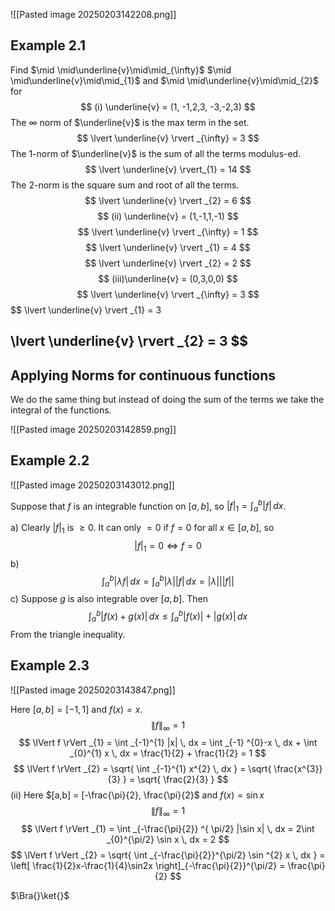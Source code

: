 
![[Pasted image 20250203142208.png]]

## Example 2.1

Find $\mid \mid\underline{v}\mid\mid_{\infty}$ $\mid \mid\underline{v}\mid\mid_{1}$ and $\mid \mid\underline{v}\mid\mid_{2}$ for $$
(i) \underline{v} = (1, -1,2,3, -3,-2,3)
$$
The $\infty$ norm of $\underline{v}$ is the max term in the set.
$$
\lvert \underline{v} \rvert _{\infty} = 3
$$
The 1-norm of $\underline{v}$ is the sum of all the terms modulus-ed.
$$
\lvert \underline{v} \rvert_{1} = 14
$$
The 2-norm is the square sum and root of all the terms.
$$
\lvert \underline{v} \rvert _{2} = 6
$$
$$
(ii) \underline{v} = (1,-1,1,-1)
$$
$$
\lvert \underline{v} \rvert _{\infty} = 1
$$
$$
\lvert \underline{v} \rvert _{1} = 4
$$
$$
\lvert \underline{v} \rvert _{2} = 2
$$
$$
(iii)\underline{v} = (0,3,0,0)
$$
$$
\lvert \underline{v} \rvert _{\infty} = 3
$$
$$
\lvert \underline{v} \rvert _{1} = 3

$$
$$
\lvert \underline{v} \rvert _{2} = 3
$$
---

## Applying Norms for continuous functions

We do the same thing but instead of doing the sum of the terms we take the integral of the functions.

![[Pasted image 20250203142859.png]]

## Example 2.2

![[Pasted image 20250203143012.png]]

Suppose that $f$ is an integrable function on $[a,b]$, so $\lvert f \rvert_{1} = \int _{a}^{b} \lvert f \rvert \, dx$.

a) Clearly $\lvert f \rvert_{1}$ is $\geq 0$. It can only $= 0$ if $f = 0$ for all $x \in [a,b]$, so $$
\lvert f \rvert _{1} = 0 \iff f = 0
$$
b) $$
    \int _{a}^{b}\lvert \lambda f \rvert  \, dx = \int _{a}^{b}\lvert \lambda \rvert \lvert f \rvert   \, dx  = \lvert \lambda \rvert \lvert \lvert f \rvert  \rvert 
$$
c) Suppose $g$ is also integrable over $[a,b]$. Then $$
\int _{a}^{b}\lvert f(x)+g(x) \rvert  \, dx \leq \int _{a}^{b}|f(x)| + |g(x)| \, dx
$$
From the triangle inequality.


## Example 2.3

![[Pasted image 20250203143847.png]]

Here $[a,b] = [-1,1]$ and $f(x) = x$. $$
\lVert f \rVert _{\infty} = 1
$$
$$
\lVert f \rVert _{1} = \int _{-1}^{1} |x| \, dx = \int _{-1} ^{0}-x \, dx  + \int _{0}^{1} x \, dx  = \frac{1}{2} + \frac{1}{2} = 1
$$
$$
\lVert f \rVert _{2} = \sqrt{ \int _{-1}^{1} x^{2} \, dx  } = \sqrt{ \frac{x^{3}}{3} } = \sqrt{ \frac{2}{3} }
$$
(ii) Here $[a,b] = [-\frac{\pi}{2}, \frac{\pi}{2}$ and $f(x) = \sin x$
$$
\lVert f \rVert _{\infty} = 1
$$
$$
\lVert f \rVert _{1} = \int _{-\frac{\pi}{2}} ^{ \pi/2} |\sin x| \, dx = 2\int _{0}^{\pi/2} \sin x \, dx = 2 
$$
$$
\lVert f \rVert _{2} = \sqrt{ \int _{-\frac{\pi}{2}}^{\pi/2} \sin ^{2} x \, dx  } = \left[ \frac{1}{2}x-\frac{1}{4}\sin2x \right]_{-\frac{\pi}{2}}^{\pi/2} = \frac{\pi}{2}
$$

$\Bra{}\ket{}$
